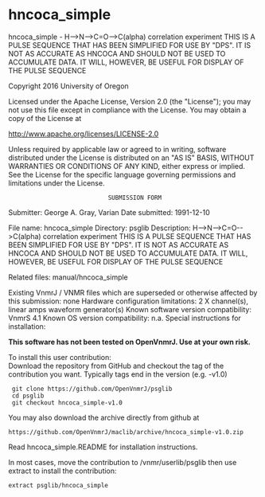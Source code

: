 # hncoca_simple
 hncoca_simple - H-->N-->C=O-->C(alpha) correlation experiment THIS IS A
 PULSE SEQUENCE
 THAT HAS BEEN SIMPLIFIED FOR USE BY "DPS". IT IS NOT AS ACCURATE AS
 HNCOCA AND SHOULD NOT BE USED TO ACCUMULATE DATA. IT WILL, HOWEVER,
 BE USEFUL FOR DISPLAY OF THE PULSE SEQUENCE

 Copyright 2016 University of Oregon

 Licensed under the Apache License, Version 2.0 (the "License");
 you may not use this file except in compliance with the License.
 You may obtain a copy of the License at

   http://www.apache.org/licenses/LICENSE-2.0

 Unless required by applicable law or agreed to in writing, software
 distributed under the License is distributed on an "AS IS" BASIS,
 WITHOUT WARRANTIES OR CONDITIONS OF ANY KIND, either express or implied.
 See the License for the specific language governing permissions and
 limitations under the License.

                                SUBMISSION FORM

Submitter:      George A. Gray, Varian
Date submitted: 1991-12-10

File name:      hncoca_simple
Directory:      psglib
Description:    H-->N-->C=O-->C(alpha) correlation experiment
                THIS IS A PULSE SEQUENCE THAT HAS BEEN SIMPLIFIED FOR
                USE BY "DPS". IT IS NOT AS ACCURATE AS HNCOCA AND
                SHOULD NOT BE USED TO ACCUMULATE DATA. IT WILL, HOWEVER,
                BE USEFUL FOR DISPLAY OF THE PULSE SEQUENCE

Related files:  manual/hncoca_simple

Existing VnmrJ / VNMR files which are superseded or
otherwise affected by this submission:  none
Hardware configuration limitations:     2 X channel(s), linear amps
                                        waveform generator(s)
Known software version compatibility:   VnmrS 4.1
Known OS version compatibility:         n.a.
Special instructions for installation:

**This software has not been tested on OpenVnmrJ. Use at your own risk.**

To install this user contribution:  
Download the repository from GitHub and checkout the tag of the contribution you want.
Typically tags end in the version (e.g. -v1.0)

     git clone https://github.com/OpenVnmrJ/psglib  
     cd psglib  
     git checkout hncoca_simple-v1.0


You may also download the archive directly from github at

    https://github.com/OpenVnmrJ/maclib/archive/hncoca_simple-v1.0.zip

Read hncoca_simple.README for installation instructions.

In most cases, move the contribution to /vnmr/userlib/psglib 
then use extract to install the contribution:  

    extract psglib/hncoca_simple